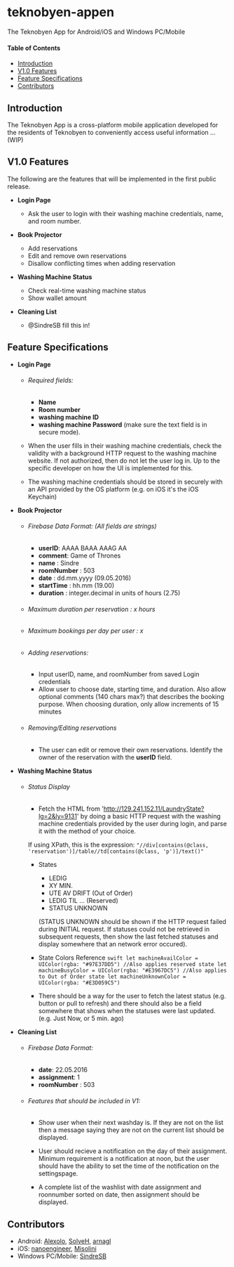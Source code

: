 # teknobyen-appen
The Teknobyen App for Android/iOS and Windows PC/Mobile

#### Table of Contents
* [Introduction](#introduction)
* [V1.0 Features](#v1.0-features)
* [Feature Specifications](#feature-specifications)
* [Contributors](#contributors)

## Introduction
The Teknobyen App is a cross-platform mobile application developed for the residents of Teknobyen to conveniently access useful information ... (WIP)

## V1.0 Features

The following are the features that will be implemented in the first public release.

* __Login Page__
  * Ask the user to login with their washing machine credentials, name, and room number.


* __Book Projector__
  * Add reservations
  * Edit and remove own reservations
  * Disallow conflicting times when adding reservation


* __Washing Machine Status__
  * Check real-time washing machine status
  * Show wallet amount


* __Cleaning List__
  * @SindreSB fill this in!

## Feature Specifications
* __Login Page__

    * ###### Required fields:
      * __Name__
      * __Room number__
      * __washing machine ID__
      * __washing machine Password__ (make sure the text field is in secure mode).

    * When the user fills in their washing machine credentials, check the validity with a background HTTP request to the washing machine website. If not authorized, then do not let the user log in. Up to the specific developer on how the UI is implemented for this.

    * The washing machine credentials should be stored in securely with an API provided by the OS platform (e.g. on iOS it's the iOS Keychain)


* __Book Projector__

    * ###### Firebase Data Format: (All fields are strings)
      * __userID__: AAAA BAAA AAAG AA
      * __comment__: Game of Thrones
      * __name__ : Sindre
      * __roomNumber__ : 503
      * __date__ : dd.mm.yyyy (09.05.2016)
      * __startTime__ : hh.mm (19.00)
      * __duration__ : integer.decimal in units of hours (2.75)

    * ###### Maximum duration per reservation : x hours
    * ###### Maximum bookings per day per user : x

    * ###### Adding reservations:
      * Input userID, name, and roomNumber from saved Login credentials
      * Allow user to choose date, starting time, and duration. Also allow optional comments (140 chars max?) that describes the booking purpose. When choosing duration, only allow increments of 15 minutes

    * ###### Removing/Editing reservations
      * The user can edit or remove their own reservations. Identify the owner of the reservation with the __userID__ field.


* __Washing Machine Status__

    * ###### Status Display
      * Fetch the HTML from 'http://129.241.152.11/LaundryState?lg=2&ly=9131' by doing a basic HTTP request with the washing machine credentials provided by the user during login, and parse it with the method of your choice.

      If using XPath, this is the expression: `"//div[contains(@class, 'reservation')]/table//td[contains(@class, 'p')]/text()"`

      * States
        * LEDIG
        * XY MIN.
        * UTE AV DRIFT (Out of Order)
        * LEDIG TIL ... (Reserved)
        * STATUS UNKNOWN

        (STATUS UNKNOWN should be shown if the HTTP request failed during INITIAL request. If statuses could not be retrieved in subsequent requests, then show the last fetched statuses and display somewhere that an network error occured).

      * State Colors Reference 
             ```swift
             let machineAvailColor = UIColor(rgba: "#97E37DD5")
             //Also applies reserved state
             let machineBusyColor = UIColor(rgba: "#E3967DC5")
             //Also applies to Out of Order state
             let machineUnknownColor = UIColor(rgba: "#E3D059C5")
             ```

      * There should be a way for the user to fetch the latest status (e.g. button or pull to refresh) and there should also be a field somewhere that shows when the statuses were last updated. (e.g. Just Now, or 5 min. ago)

* __Cleaning List__

    * ###### Firebase Data Format: 
      * __date__: 22.05.2016
      * __assignment__: 1
      * __roomNumber__ : 503
      
    * ###### Features that should be included in V1:
    
      * Show user when their next washday is. If they are not on the list then a message saying they are not on the current list should be displayed. 
      
      * User should recieve a notification on the day of their assignment. Minimum requirement is a notification at noon, but the user should have the ability to set the time of the notification on the settingspage. 
      * A complete list of the washlist with date assignment and roonnumber sorted on date, then assignment should be displayed. 
      

## Contributors

  * Android: [Alexolo](https://github.com/Alexolo), [SolveH](https://github.com/SolveH), [arnagl](https://github.com/arnagl)
  * iOS: [nanoengineer](https://github.com/nanoengineer), [Misolini](https://github.com/Misolini)
  * Windows PC/Mobile: [SindreSB](https://github.com/SindreSB)
